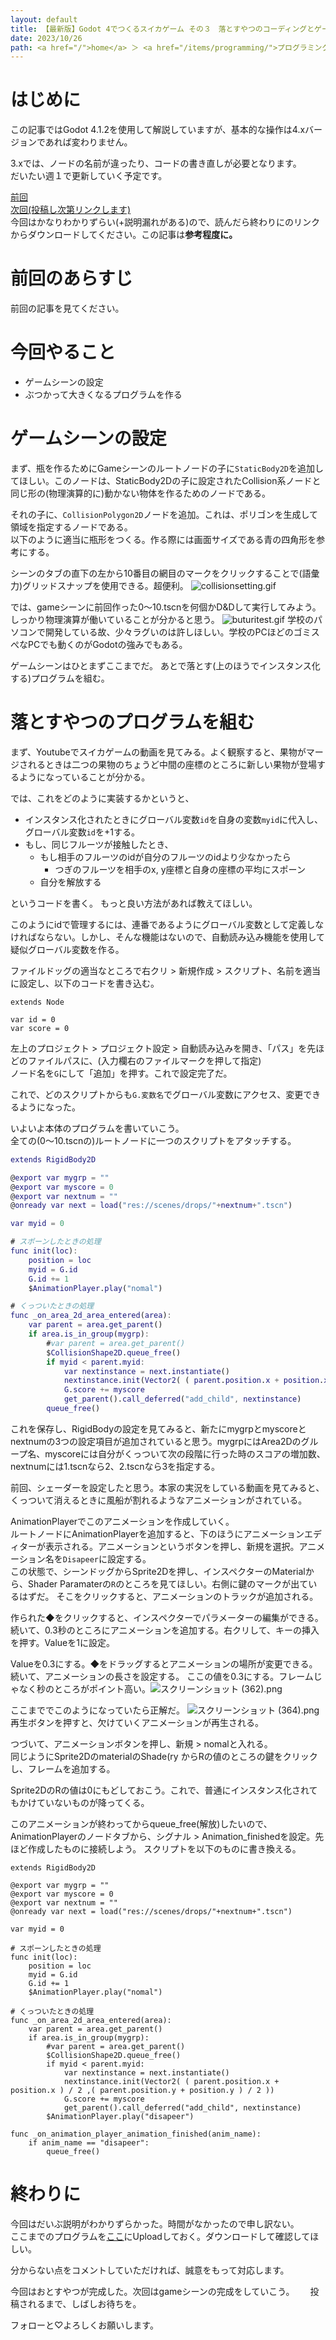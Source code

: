 ```yaml
---
layout: default
title: 【最新版】Godot 4でつくるスイカゲーム その３　落とすやつのコーディングとゲームシーンの設定
date: 2023/10/26
path: <a href="/">home</a> ＞ <a href="/items/programming/">プログラミング</a> ＞ <a href="/items/programming/godot/">Godot</a> ＞ <a href="/items/programming/godot/watermelongame/">スイカゲーム</a>
---
```

# はじめに
この記事ではGodot 4.1.2を使用して解説していますが、基本的な操作は4.xバージョンであれば変わりません。  

3.xでは、ノードの名前が違ったり、コードの書き直しが必要となります。  
だいたい週１で更新していく予定です。  

[前回](https://qiita.com/mixpax4300/items/6f7d62dd71f224263ba2)  
[次回(投稿し次第リンクします)]()  
今回はかなりわかりずらい(+説明漏れがある)ので、読んだら終わりにのリンクからダウンロードしてください。この記事は**参考程度に。**
# 前回のあらすじ
前回の記事を見てください。  
# 今回やること
- ゲームシーンの設定
- ぶつかって大きくなるプログラムを作る
# ゲームシーンの設定
まず、瓶を作るためにGameシーンのルートノードの子に`StaticBody2D`を追加してほしい。このノードは、StaticBody2Dの子に設定されたCollision系ノードと同じ形の(物理演算的に)動かない物体を作るためのノードである。  

それの子に、`CollisionPolygon2D`ノードを追加。これは、ポリゴンを生成して領域を指定するノードである。  
以下のように適当に瓶形をつくる。作る際には画面サイズである青の四角形を参考にする。  

シーンのタブの直下の左から10番目の網目のマークをクリックすることで(語彙力)グリッドスナップを使用できる。超便利。
![collisionsetting.gif](https://qiita-image-store.s3.ap-northeast-1.amazonaws.com/0/3082992/6f8120cc-8e8e-97ff-aad4-364ce09eca91.gif)

では、gameシーンに前回作った0～10.tscnを何個かD&Dして実行してみよう。しっかり物理演算が働いていることが分かると思う。
![buturitest.gif](https://qiita-image-store.s3.ap-northeast-1.amazonaws.com/0/3082992/4dd9edc8-f63e-5606-b327-2da8ab8d5861.gif)
学校のパソコンで開発している故、少々ラグいのは許しほしい。学校のPCほどのゴミスぺなPCでも動くのがGodotの強みでもある。

ゲームシーンはひとまずここまでだ。
あとで落とす(上のほうでインスタンス化する)プログラムを組む。

# 落とすやつのプログラムを組む
まず、Youtubeでスイカゲームの動画を見てみる。よく観察すると、果物がマージされるときは二つの果物のちょうど中間の座標のところに新しい果物が登場するようになっていることが分かる。  

では、これをどのように実装するかというと、
- インスタンス化されたときにグローバル変数`id`を自身の変数`myid`に代入し、グローバル変数`id`を+1する。
- もし、同じフルーツが接触したとき、
	- もし相手のフルーツのidが自分のフルーツのidより少なかったら
		- つぎのフルーツを相手のx, y座標と自身の座標の平均にスポーン
	- 自分を解放する

というコードを書く。
もっと良い方法があれば教えてほしい。  

このようにidで管理するには、連番であるようにグローバル変数として定義しなければならない。しかし、そんな機能はないので、自動読み込み機能を使用して疑似グローバル変数を作る。  

ファイルドッグの適当なところで右クリ > 新規作成 > スクリプト、名前を適当に設定し、以下のコードを書き込む。
```gdscript
extends Node

var id = 0
var score = 0
```
左上のプロジェクト > プロジェクト設定 > 自動読み込みを開き、「パス」を先ほどのファイルパスに、(入力欄右のファイルマークを押して指定)  
ノード名を`G`にして「追加」を押す。これで設定完了だ。	  

これで、どのスクリプトからも`G.変数名`でグローバル変数にアクセス、変更できるようになった。  

いよいよ本体のプログラムを書いていこう。  
全ての(0～10.tscnの)ルートノードに一つのスクリプトをアタッチする。

```gdscript:drops.gd
extends RigidBody2D

@export var mygrp = ""
@export var myscore = 0
@export var nextnum = ""
@onready var next = load("res://scenes/drops/"+nextnum+".tscn")

var myid = 0

# スポーンしたときの処理
func init(loc):
	position = loc
	myid = G.id
	G.id += 1
	$AnimationPlayer.play("nomal")

# くっついたときの処理
func _on_area_2d_area_entered(area):
	var parent = area.get_parent()
	if area.is_in_group(mygrp):
		#var parent = area.get_parent()
		$CollisionShape2D.queue_free()
		if myid < parent.myid:
			var nextinstance = next.instantiate()
			nextinstance.init(Vector2( ( parent.position.x + position.x ) / 2 ,( parent.position.y + position.y ) / 2 ))
			G.score += myscore
			get_parent().call_deferred("add_child", nextinstance)
		queue_free()
```
これを保存し、RigidBodyの設定を見てみると、新たにmygrpとmyscoreとnextnumの3つの設定項目が追加されていると思う。mygrpにはArea2Dのグループ名、myscoreには自分がくっついて次の段階に行った時のスコアの増加数、nextnumには1.tscnなら2、2.tscnなら3を指定する。  

前回、シェーダーを設定したと思う。本家の実況をしている動画を見てみると、くっついて消えるときに風船が割れるようなアニメーションがされている。  

AnimationPlayerでこのアニメーションを作成していく。  
ルートノードにAnimationPlayerを追加すると、下のほうにアニメーションエディターが表示される。アニメーションというボタンを押し、新規を選択。アニメーション名を`Disapeer`に設定する。  
この状態で、シーンドッグからSprite2Dを押し、インスペクターのMaterialから、Shader Paramaterの`R`のところを見てほしい。右側に鍵のマークが出ているはずだ。  そこをクリックすると、アニメーションのトラックが追加される。  

作られた◆をクリックすると、インスペクターでパラメーターの編集ができる。  
続いて、0.3秒のところにアニメーションを追加する。右クリして、キーの挿入を押す。Valueを1に設定。  

Valueを0.3にする。◆をドラッグするとアニメーションの場所が変更できる。  
続いて、アニメーションの長さを設定する。  ここの値を0.3にする。フレームじゃなく秒のところがポイント高い。![スクリーンショット (362).png](https://qiita-image-store.s3.ap-northeast-1.amazonaws.com/0/3082992/6d207005-0b70-e3f5-355f-a6ae89c18070.png)

ここまででこのようになっていたら正解だ。
![スクリーンショット (364).png](https://qiita-image-store.s3.ap-northeast-1.amazonaws.com/0/3082992/4636c005-a94e-0335-24a9-61360bd27869.png)
再生ボタンを押すと、欠けていくアニメーションが再生される。  

つづいて、アニメーションボタンを押し、新規 > nomalと入れる。  
同じようにSprite2DのmaterialのShade(ry からRの値のところの鍵をクリックし、フレームを追加する。

Sprite2DのRの値は0にもどしておこう。これで、普通にインスタンス化されてもかけていないものが降ってくる。  

このアニメーションが終わってからqueue_free(解放)したいので、AnimationPlayerのノードタブから、シグナル > Animation_finishedを設定。先ほど作成したものに接続しよう。
スクリプトを以下のものに書き換える。  
```gdscript
extends RigidBody2D

@export var mygrp = ""
@export var myscore = 0
@export var nextnum = ""
@onready var next = load("res://scenes/drops/"+nextnum+".tscn")

var myid = 0

# スポーンしたときの処理
func init(loc):
	position = loc
	myid = G.id
	G.id += 1
	$AnimationPlayer.play("nomal")

# くっついたときの処理
func _on_area_2d_area_entered(area):
	var parent = area.get_parent()
	if area.is_in_group(mygrp):
		#var parent = area.get_parent()
		$CollisionShape2D.queue_free()
		if myid < parent.myid:
			var nextinstance = next.instantiate()
			nextinstance.init(Vector2( ( parent.position.x + position.x ) / 2 ,( parent.position.y + position.y ) / 2 ))
			G.score += myscore
			get_parent().call_deferred("add_child", nextinstance)
		$AnimationPlayer.play("disapeer")

func _on_animation_player_animation_finished(anim_name):
	if anim_name == "disapeer":
		queue_free()
```

# 終わりに
今回はだいぶ説明がわかりずらかった。時間がなかったので申し訳ない。  
ここまでのプログラムを[ここ](https://drive.google.com/file/d/1lf1544FrppwUVws_SKL8IIAP6iGBvpE2/view?usp=sharing)にUploadしておく。ダウンロードして確認してほしい。  

分からない点をコメントしていただければ、誠意をもって対応します。  

今回はおとすやつが完成した。次回はgameシーンの完成をしていこう。　　
投稿されるまで、しばしお待ちを。　　

フォローと♡よろしくお願いします。

